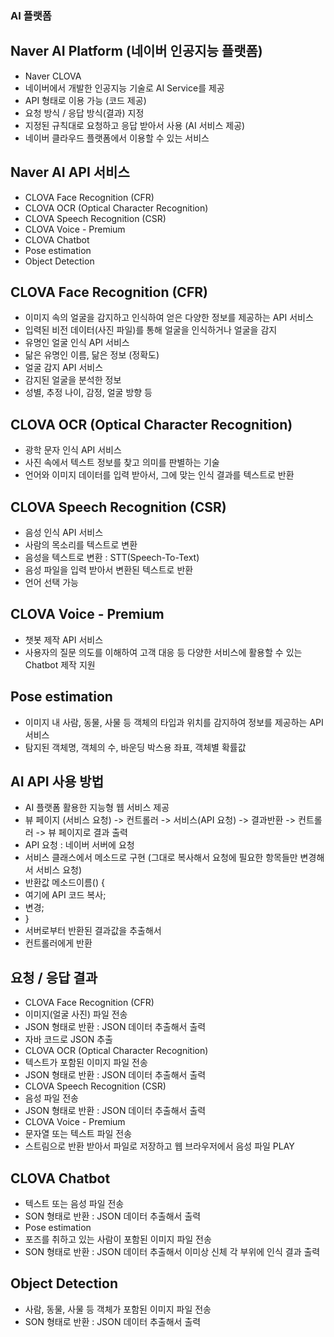 ### AI 플랫폼

## Naver AI Platform (네이버 인공지능 플랫폼)

- Naver CLOVA
- 네이버에서 개발한 인공지능 기술로 AI Service를 제공
- API 형태로 이용 가능 (코드 제공)
- 요청 방식 / 응답 방식(결과) 지정
- 지정된 규칙대로 요청하고 응답 받아서 사용 (AI 서비스 제공)
- 네이버 클라우드 플랫폼에서 이용할 수 있는 서비스

## Naver AI API 서비스

- CLOVA Face Recognition (CFR)
- CLOVA OCR (Optical Character Recognition)
- CLOVA Speech Recognition (CSR)
- CLOVA Voice - Premium
- CLOVA Chatbot
- Pose estimation
- Object Detection

## CLOVA Face Recognition (CFR)

- 이미지 속의 얼굴을 감지하고 인식하여 얻은 다양한 정보를 제공하는 API 서비스
- 입력된 비전 데이터(사진 파일)를 통해 얼굴을 인식하거나 얼굴을 감지
- 유명인 얼굴 인식 API 서비스
- 닮은 유명인 이름, 닮은 정보 (정확도)
- 얼굴 감지 API 서비스
- 감지된 얼굴을 분석한 정보
- 성별, 추정 나이, 감정, 얼굴 방향 등

## CLOVA OCR (Optical Character Recognition)

- 광학 문자 인식 API 서비스
- 사진 속에서 텍스트 정보를 찾고 의미를 판별하는 기술
- 언어와 이미지 데이터를 입력 받아서, 그에 맞는 인식 결과를 텍스트로 반환

## CLOVA Speech Recognition (CSR)

- 음성 인식 API 서비스
- 사람의 목소리를 텍스트로 변환
- 음성을 텍스트로 변환 : STT(Speech-To-Text)
- 음성 파일을 입력 받아서 변환된 텍스트로 반환
- 언어 선택 가능

## CLOVA Voice - Premium

- 챗봇 제작 API 서비스
- 사용자의 질문 의도를 이해하여 고객 대응 등 다양한 서비스에 활용할 수 있는 Chatbot 제작 지원

## Pose estimation

- 이미지 내 사람, 동물, 사물 등 객체의 타입과 위치를 감지하여 정보를 제공하는 API 서비스
- 탐지된 객체명, 객체의 수, 바운딩 박스용 좌표, 객체별 확률값

## AI API 사용 방법

- AI 플랫폼 활용한 지능형 웹 서비스 제공
- 뷰 페이지 (서비스 요청) -> 컨트롤러 -> 서비스(API 요청) -> 결과반환 -> 컨트롤러 -> 뷰 페이지로 결과 출력
- API 요청 : 네이버 서버에 요청
- 서비스 클래스에서 메소드로 구현 (그대로 복사해서 요청에 필요한 항목들만 변경해서 서비스 요청)
- 반환값 메소드이름() {
- 여기에 API 코드 복사;
- 변경;
- }
- 서버로부터 반환된 결과값을 추출해서
- 컨트롤러에게 반환

## 요청 / 응답 결과

- CLOVA Face Recognition (CFR)
- 이미지(얼굴 사진) 파일 전송
- JSON 형태로 반환 : JSON 데이터 추출해서 출력
- 자바 코드로 JSON 추출
- CLOVA OCR (Optical Character Recognition)
- 텍스트가 포함된 이미지 파일 전송
- JSON 형태로 반환 : JSON 데이터 추출해서 출력
- CLOVA Speech Recognition (CSR)
- 음성 파일 전송
- JSON 형태로 반환 : JSON 데이터 추출해서 출력
- CLOVA Voice - Premium
- 문자열 또는 텍스트 파일 전송
- 스트림으로 반환 받아서 파일로 저장하고 웹 브라우저에서 음성 파일 PLAY

## CLOVA Chatbot

- 텍스트 또는 음성 파일 전송
- SON 형태로 반환 : JSON 데이터 추출해서 출력
- Pose estimation
- 포즈를 취하고 있는 사람이 포함된 이미지 파일 전송
- SON 형태로 반환 : JSON 데이터 추출해서 이미상 신체 각 부위에 인식 결과 출력

## Object Detection

- 사람, 동물, 사물 등 객체가 포함된 이미지 파일 전송
- SON 형태로 반환 : JSON 데이터 추출해서 출력